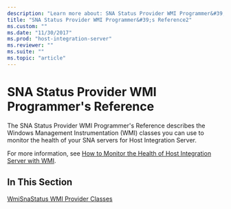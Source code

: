 ```yaml
---
description: "Learn more about: SNA Status Provider WMI Programmer&#39;s Reference"
title: "SNA Status Provider WMI Programmer&#39;s Reference2"
ms.custom: ""
ms.date: "11/30/2017"
ms.prod: "host-integration-server"
ms.reviewer: ""
ms.suite: ""
ms.topic: "article"
---
```

# SNA Status Provider WMI Programmer&#39;s Reference
The SNA Status Provider WMI Programmer's Reference describes the Windows Management Instrumentation (WMI) classes you can use to monitor the health of your SNA servers for Host Integration Server.  
  
 For more information, see [How to Monitor the Health of Host Integration Server with WMI](./how-to-monitor-the-health-of-host-integration-server-with-wmi1.md).  
  
## In This Section  
 [WmiSnaStatus WMI Provider Classes](../core/wmisnastatus-wmi-provider-classes1.md)
